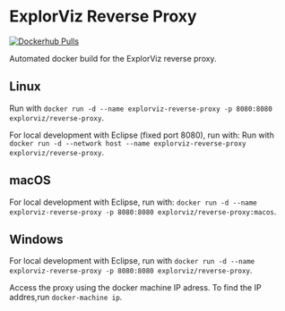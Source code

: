 # ExplorViz Reverse Proxy

[![Dockerhub Pulls](https://img.shields.io/docker/pulls/explorviz/reverse-proxy.svg)](https://hub.docker.com/r/explorviz/reverse-proxy)

Automated docker build for the ExplorViz reverse proxy.

## Linux

Run with `docker run -d --name explorviz-reverse-proxy -p 8080:8080 explorviz/reverse-proxy`.

For local development with Eclipse (fixed port 8080), run with: Run with `docker run -d --network host --name explorviz-reverse-proxy explorviz/reverse-proxy`.

## macOS

For local development with Eclipse, run with: `docker run -d --name explorviz-reverse-proxy -p 8080:8080 explorviz/reverse-proxy:macos`.

## Windows

For local development with Eclipse, run with `docker run -d --name explorviz-reverse-proxy -p 8080:8080 explorviz/reverse-proxy`.

Access the proxy using the docker machine IP adress. To find the IP addres,run `docker-machine ip`.